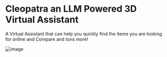 
# Cleopatra an LLM Powered 3D Virtual Assistant
A Virtual Assistant that can help you quickly find the items you are looking for online and Compare and tons more!

![image](https://github.com/Shaburu/r3f-vite-starter/assets/67481819/1706f5df-066f-4841-9fec-5b7b05033312)

